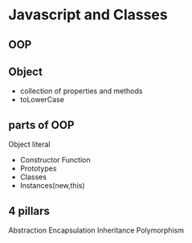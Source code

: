 # Javascript and Classes

## OOP

## Object
- collection of properties and methods
- toLowerCase

## parts of OOP
Object literal

- Constructor Function
- Prototypes
- Classes
- Instances(new,this)

## 4 pillars

Abstraction
Encapsulation
Inheritance
Polymorphism